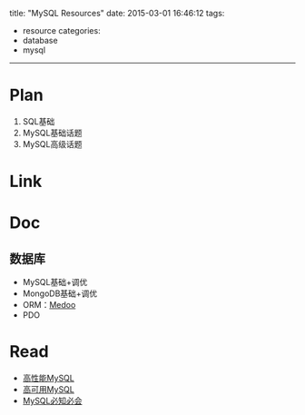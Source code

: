 title: "MySQL Resources"
date: 2015-03-01 16:46:12
tags:
- resource
categories:
- database
- mysql

---

# Plan

1. SQL基础
2. MySQL基础话题
3. MySQL高级话题

# Link

# Doc
## 数据库

- MySQL基础+调优
- MongoDB基础+调优
- ORM：[Medoo](http://medoo.in/)
- PDO

# Read

- [高性能MySQL](http://book.douban.com/subject/4241826/)
- [高可用MySQL](http://book.douban.com/subject/6847455/)
- [MySQL必知必会](http://book.douban.com/subject/3354490/)
